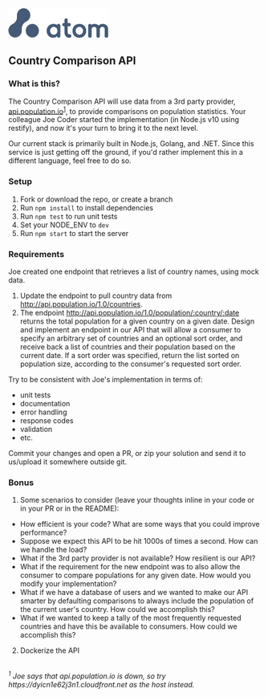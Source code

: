 <img src="atom.png"  width="200" height="60">

## Country Comparison API

### What is this?

The Country Comparison API will use data from a 3rd party provider, [api.population.io](http://api.population.io)<sup>[1](#footnote1)</sup>, to provide comparisons on population statistics.  Your colleague Joe Coder started the implementation (in Node.js v10 using restify), and now it's your turn to bring it to the next level.  

Our current stack is primarily built in Node.js, Golang, and .NET.  Since this service is just getting off the ground, if you'd rather implement this in a different language, feel free to do so.

### Setup

1. Fork or download the repo, or create a branch
2. Run `npm install` to install dependencies
3. Run `npm test` to run unit tests
4. Set your NODE_ENV to `dev`
5. Run `npm start` to start the server

### Requirements

Joe created one endpoint that retrieves a list of country names, using mock data.

1. Update the endpoint to pull country data from http://api.population.io/1.0/countries.
2. The endpoint http://api.population.io/1.0/population/:country/:date returns the total population for a given country on a given date.  Design and implement an endpoint in our API that will allow a consumer to specify an arbitrary set of countries and an optional sort order, and receive back a list of countries and their population based on the current date.  If a sort order was specified, return the list sorted on population size, according to the consumer's requested sort order.

Try to be consistent with Joe's implementation in terms of:
* unit tests
* documentation
* error handling
* response codes
* validation
* etc.

Commit your changes and open a PR, or zip your solution and send it to us/upload it somewhere outside git.

### Bonus
1. Some scenarios to consider (leave your thoughts inline in your code or in your PR or in the README):
  * How efficient is your code?  What are some ways that you could improve performance?
  * Suppose we expect this API to be hit 1000s of times a second.  How can we handle the load?
  * What if the 3rd party provider is not available?  How resilient is our API?
  * What if the requirement for the new endpoint was to also allow the consumer to compare populations for any given date.  How would you modify your implementation?
  * What if we have a database of users and we wanted to make our API smarter by defaulting comparisons to always include the population of the current user's country.  How could we accomplish this?
  * What if we wanted to keep a tally of the most frequently requested countries and have this be available to consumers.  How could we accomplish this?

2. Dockerize the API

<br>
<i><a name="footnote1"><sup>1</sup></a> Joe says that api.population.io is down, so try https://dyicn1e62j3n1.cloudfront.net as the host instead.<i>
